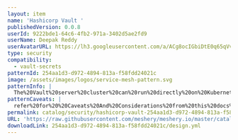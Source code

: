 ```yaml
---
layout: item
name: 'Hashicorp Vault '
publishedVersion: 0.0.8
userId: 9222bde1-64c6-4fb2-971a-3402d5ae2fd9
userName: Deepak Reddy
userAvatarURL: https://lh3.googleusercontent.com/a/ACg8ocIGbiDtE0q65qVvAUdzHw8Qky81rM0kSAknIqbgysfDCw=s96-c
type: security
compatibility:
  - vault-secrets
patternId: 254aa1d3-d972-4894-813a-f58fdd24021c
image: /assets/images/logos/service-mesh-pattern.svg
patternInfo: |
  The%20Vault%20server%20cluster%20can%20run%20directly%20on%20Kubernetes.%20This%20can%20be%20used%20by%20applications%20running%20within%20Kubernetes%20as%20well%20as%20external%20to%20Kubernetes%2C%20as%20long%20as%20they%20can%20communicate%20to%20the%20server%20via%20the%20network.%0A%0AAccessing%20and%20Storing%20Secrets%3A%20Applications%20using%20the%20Vault%20service%20running%20in%20Kubernetes%20can%20access%20and%20store%20secrets%20from%20Vault%20using%20a%20number%20of%20different%20secret%20engines%20and%20authentication%20methods.%0A%0ARunning%20a%20Highly%20Available%20Vault%20Service%3A%20By%20using%20pod%20affinities%2C%20highly%20available%20backend%20storage%20(such%20as%20Consul)%20and%20auto-unseal%2C%20Vault%20can%20become%20a%20highly%20available%20service%20in%20Kubernetes.%0A%0AEncryption%20as%20a%20Service%3A%20Applications%20using%20the%20Vault%20service%20running%20in%20Kubernetes%20can%20leverage%20the%20Transit%20secret%20engine%20as%20%22encryption%20as%20a%20service%22.%20This%20allows%20applications%20to%20offload%20encryption%20needs%20to%20Vault%20before%20storing%20data%20at%20rest.%0A%0AAudit%20Logs%20for%20Vault%3A%20Operators%20can%20choose%20to%20attach%20a%20persistent%20volume%20to%20the%20Vault%20cluster%20which%20can%20be%20used%20to%20store%20audit%20logs.%0A%0AAnd%20more!%20Vault%20can%20run%20directly%20on%20Kubernetes%2C%20so%20in%20addition%20to%20the%20native%20integrations%20provided%20by%20Vault%20itself%2C%20any%20other%20tool%20built%20for%20Kubernetes%20can%20choose%20to%20leverage%20Vault.
patternCaveats: |
  refer%20for%20%20Caveats%20And%20Considerations%20from%20this%20docs%20https%3A%2F%2Fdeveloper.hashicorp.com%2Fvault%2Fdocs%2Fplatform%2Fk8s
permalink: catalog/security/hashicorp-vault-254aa1d3-d972-4894-813a-f58fdd24021c.html
URL: 'https://raw.githubusercontent.com/meshery/meshery.io/master/catalog/254aa1d3-d972-4894-813a-f58fdd24021c/0.0.8/design.yml'
downloadLink: 254aa1d3-d972-4894-813a-f58fdd24021c/design.yml
---
```

